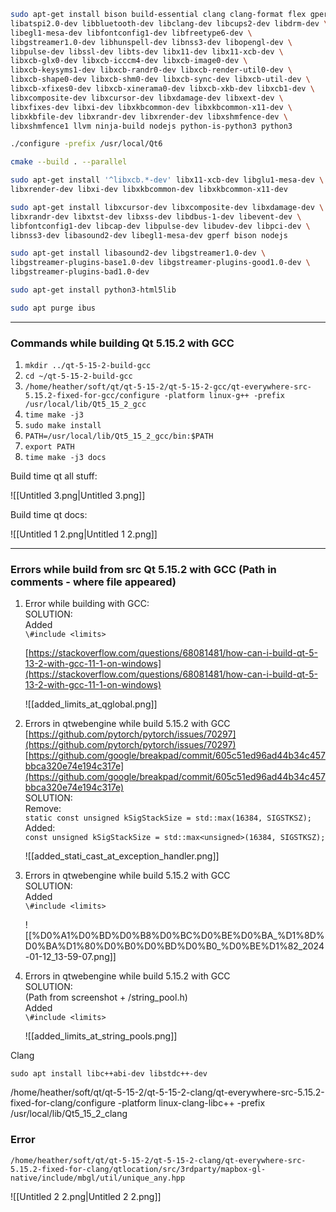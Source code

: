 ```Bash
sudo apt-get install bison build-essential clang clang-format flex gperf cmake \
libatspi2.0-dev libbluetooth-dev libclang-dev libcups2-dev libdrm-dev \
libegl1-mesa-dev libfontconfig1-dev libfreetype6-dev \
libgstreamer1.0-dev libhunspell-dev libnss3-dev libopengl-dev \
libpulse-dev libssl-dev libts-dev libx11-dev libx11-xcb-dev \
libxcb-glx0-dev libxcb-icccm4-dev libxcb-image0-dev \
libxcb-keysyms1-dev libxcb-randr0-dev libxcb-render-util0-dev \
libxcb-shape0-dev libxcb-shm0-dev libxcb-sync-dev libxcb-util-dev \
libxcb-xfixes0-dev libxcb-xinerama0-dev libxcb-xkb-dev libxcb1-dev \
libxcomposite-dev libxcursor-dev libxdamage-dev libxext-dev \
libxfixes-dev libxi-dev libxkbcommon-dev libxkbcommon-x11-dev \
libxkbfile-dev libxrandr-dev libxrender-dev libxshmfence-dev \
libxshmfence1 llvm ninja-build nodejs python-is-python3 python3
```

  

```Bash
./configure -prefix /usr/local/Qt6
```

  

```Bash
cmake --build . --parallel
```

  

```Bash
sudo apt-get install '^libxcb.*-dev' libx11-xcb-dev libglu1-mesa-dev \
libxrender-dev libxi-dev libxkbcommon-dev libxkbcommon-x11-dev

sudo apt-get install libxcursor-dev libxcomposite-dev libxdamage-dev \
libxrandr-dev libxtst-dev libxss-dev libdbus-1-dev libevent-dev \
libfontconfig1-dev libcap-dev libpulse-dev libudev-dev libpci-dev \
libnss3-dev libasound2-dev libegl1-mesa-dev gperf bison nodejs

sudo apt-get install libasound2-dev libgstreamer1.0-dev \
libgstreamer-plugins-base1.0-dev libgstreamer-plugins-good1.0-dev \
libgstreamer-plugins-bad1.0-dev

sudo apt-get install python3-html5lib
```

  

```Bash
sudo apt purge ibus
```

  

---

### Commands while building Qt 5.15.2 with GCC

1. `mkdir ../qt-5-15-2-build-gcc`
2. `cd ~/qt-5-15-2-build-gcc`
3. `/home/heather/soft/qt/qt-5-15-2/qt-5-15-2-gcc/qt-everywhere-src-5.15.2-fixed-for-gcc/configure -platform linux-g++ -prefix /usr/local/lib/Qt5_15_2_gcc`
4. `time make -j3`
5. `sudo make install`
6. `PATH=/usr/local/lib/Qt5_15_2_gcc/bin:$PATH`
7. `export PATH`
8. `time make -j3 docs`

  

Build time qt all stuff:

![[Untitled 3.png|Untitled 3.png]]

Build time qt docs:

![[Untitled 1 2.png|Untitled 1 2.png]]

---

### Errors while build from src Qt 5.15.2 with GCC (Path in comments - where file appeared)

1. Error while building with GCC:  
    SOLUTION:  
    Added  
    `\#include <limits>`  
      
    [https://stackoverflow.com/questions/68081481/how-can-i-build-qt-5-13-2-with-gcc-11-1-on-windows](https://stackoverflow.com/questions/68081481/how-can-i-build-qt-5-13-2-with-gcc-11-1-on-windows)
    
    ![[added_limits_at_qglobal.png]]
    
2. Errors in qtwebengine while build 5.15.2 with GCC [https://github.com/pytorch/pytorch/issues/70297](https://github.com/pytorch/pytorch/issues/70297) [https://github.com/google/breakpad/commit/605c51ed96ad44b34c457bbca320e74e194c317e](https://github.com/google/breakpad/commit/605c51ed96ad44b34c457bbca320e74e194c317e)  
    SOLUTION:  
    Remove:  
    `static const unsigned kSigStackSize = std::max(16384, SIGSTKSZ);`  
    Added:  
    `const unsigned kSigStackSize = std::max<unsigned>(16384, SIGSTKSZ);`
    
    ![[added_stati_cast_at_exception_handler.png]]
    
3. Errors in qtwebengine while build 5.15.2 with GCC  
    SOLUTION:  
    Added  
    `\#include <limits>`
    
    ![[%D0%A1%D0%BD%D0%B8%D0%BC%D0%BE%D0%BA_%D1%8D%D0%BA%D1%80%D0%B0%D0%BD%D0%B0_%D0%BE%D1%82_2024-01-12_13-59-07.png]]
    
4. Errors in qtwebengine while build 5.15.2 with GCC  
    SOLUTION:  
    (Path from screenshot + /string_pool.h)  
    Added  
    `\#include <limits>`
    
    ![[added_limits_at_string_pools.png]]
    

  

  

Clang

`sudo apt install libc++abi-dev libstdc++-dev`

/home/heather/soft/qt/qt-5-15-2/qt-5-15-2-clang/qt-everywhere-src-5.15.2-fixed-for-clang/configure -platform linux-clang-libc++ -prefix /usr/local/lib/Qt5_15_2_clang

### Error

`/home/heather/soft/qt/qt-5-15-2/qt-5-15-2-clang/qt-everywhere-src-5.15.2-fixed-for-clang/qtlocation/src/3rdparty/mapbox-gl-native/include/mbgl/util/unique_any.hpp`

![[Untitled 2 2.png|Untitled 2 2.png]]